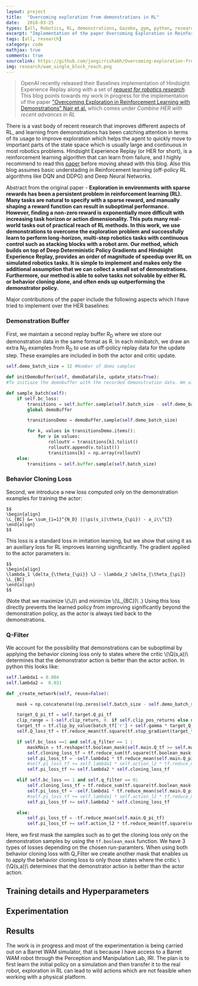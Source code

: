 ```yaml
---
layout: project
title:  "Overcoming exploration from demonstrations in RL"
date:   2018-03-25
types: [all, Robotics, RL, demonstrations, Gazebo, gym, python, research, machine-learning]
excerpt: "Implementation of the paper Overcoming Exploration in Reinforcement Learning with Demonstrations Nair et al. over the HER baselines from OpenAI"
tags: [all, research]
category: code
mathjax: true
comments: true
sourcelink: https://github.com/jangirrishabh/Overcoming-exploration-from-demos
img: research/wam_single_block_reach.png
---
```




> OpenAI recently released their Baselines implementation of Hindsight Experience Replay along with a set of [_request for robotics research_](https://blog.openai.com/ingredients-for-robotics-research/). This blog points towards my work in progress for the implementation of the paper ["Overcoming Exploration in Reinforcement Learning with Demonstrations" Nair et al.](https://arxiv.org/pdf/1709.10089.pdf) which comes under *Combine HER with recent advances in RL* 

There is a vast body of recent research that improves different aspects of RL, and learning from demonstrations has been catching attention in terms of its usage to improve exploration which helps the agent to quickly move to important parts of the state space which is usually large and continuous in most robotics problems. Hindsight Experience Replay (or HER for short), is a reinforcement learning algorithm that can learn from failure, and I highly recommend to read this [paper](https://arxiv.org/abs/1707.01495) before moving ahead with this blog. Also this blog assumes basic understading in Reinforcement learning (off-policy RL algorithms like DQN and DDPG) and Deep Neural Networks.

Abstract from the original paper - **Exploration in environments with sparse rewards has been a persistent problem in reinforcement learning (RL). Many tasks are natural to specify with a sparse reward, and manually shaping a reward function can result in suboptimal performance. However, finding a non-zero reward is exponentially more difficult with increasing task horizon or action dimensionality. This puts many real-world tasks out of practical reach of RL methods. In this work, we use demonstrations to overcome the exploration problem and successfully learn to perform long-horizon, multi-step robotics tasks with continuous control such as stacking blocks with a robot arm. Our method, which builds on top of Deep Deterministic Policy Gradients and Hindsight Experience Replay, provides an order of magnitude of speedup over RL on simulated robotics tasks. It is simple to implement and makes only the additional assumption that we can collect a small set of demonstrations. Furthermore, our method is able to solve tasks not solvable by either RL or behavior cloning alone, and often ends up outperforming the demonstrator policy.**

Major contributions of the paper include the following aspects which I have tried to implement over the HER baselines:

### Demonstration Buffer
First, we maintain a second replay buffer R<sub>D</sub> where we store our demonstration data in the same format as R. In each minibatch, we draw an extra N<sub>D</sub> examples from R<sub>D</sub> to use as off-policy replay data  for the update step. These examples are included in both the actor and critic update.
```python
self.demo_batch_size = 32 #Number of demo samples

def initDemoBuffer(self, demoDataFile, update_stats=True): 
#To initiaze the demobuffer with the recorded demonstration data. We also normalize the demo data.

def sample_batch(self):
    if self.bc_loss:
        transitions = self.buffer.sample(self.batch_size - self.demo_batch_size)
        global demoBuffer

        transitionsDemo = demoBuffer.sample(self.demo_batch_size)

        for k, values in transitionsDemo.items():
            for v in values:
                rolloutV = transitions[k].tolist()
                rolloutV.append(v.tolist())
                transitions[k] = np.array(rolloutV)
    else:
        transitions = self.buffer.sample(self.batch_size)

```


### Behavior Cloning Loss 
Second, we introduce a new loss computed only on the demonstration examples for training the actor:

	$$
	\begin{align}
	\L_{BC} &= \sum_{i=1}^{N_D} ||\pi(s_i|\theta_{\pi}) - a_i\\^{2}
	\end{align}
	$$

This loss is a standard loss in imitation learning, but we show that using it as an  auxiliary loss for RL improves learning significantly. The gradient applied to the actor parameters is:

	$$
	\begin{align}
	\lambda_1 \delta_{\theta_{\pi}} \J - \lambda_2 \delta_{\theta_{\pi}} \L_{BC}
	\end{align}
	$$

(Note  that  we  maximize \\(\J)\\ and  minimize \\(\L_{BC})\\ .) Using this loss directly prevents the learned policy from improving significantly beyond the demonstration policy, as the actor is always tied back to the demonstrations.

### Q-Filter
We account for the possibility that demonstrations can be suboptimal by applying the behavior cloning loss only to states  where  the  critic \\(\Q(s,a))\\  determines  that  the  demonstrator action is better than the actor action. In python this looks like:

```python
self.lambda1 = 0.004
self.lambda2 =  0.031

def _create_network(self, reuse=False):

	mask = np.concatenate((np.zeros(self.batch_size - self.demo_batch_size), np.ones(self.demo_batch_size)), axis = 0)

	target_Q_pi_tf = self.target.Q_pi_tf
    clip_range = (-self.clip_return, 0. if self.clip_pos_returns else np.inf)
    target_tf = tf.clip_by_value(batch_tf['r'] + self.gamma * target_Q_pi_tf, *clip_range) # y = r + gamma*Q(pi)
    self.Q_loss_tf = tf.reduce_mean(tf.square(tf.stop_gradient(target_tf) - self.main.Q_tf)) #(y-Q(critic))^2

    if self.bc_loss ==1 and self.q_filter == 1 :
        maskMain = tf.reshape(tf.boolean_mask(self.main.Q_tf >= self.main.Q_pi_tf, mask), [-1])
        self.cloning_loss_tf = tf.reduce_sum(tf.square(tf.boolean_mask(tf.boolean_mask((self.main.pi_tf / self.max_u), mask), maskMain, axis=0) - tf.boolean_mask(tf.boolean_mask((batch_tf['u']/ self.max_u), mask), maskMain, axis=0)))
        self.pi_loss_tf = -self.lambda1 * tf.reduce_mean(self.main.Q_pi_tf)
        #self.pi_loss_tf += self.lambda1 * self.action_l2 * tf.reduce_mean(tf.square(self.main.pi_tf / self.max_u))
        self.pi_loss_tf += self.lambda2 * self.cloning_loss_tf

    elif self.bc_loss == 1 and self.q_filter == 0:
        self.cloning_loss_tf = tf.reduce_sum(tf.square(tf.boolean_mask((self.main.pi_tf / self.max_u), mask) - tf.boolean_mask((batch_tf['u']/ self.max_u), mask)))
        self.pi_loss_tf = -self.lambda1 * tf.reduce_mean(self.main.Q_pi_tf)
        #self.pi_loss_tf += self.lambda1 * self.action_l2 * tf.reduce_mean(tf.square(self.main.pi_tf / self.max_u))
        self.pi_loss_tf += self.lambda2 * self.cloning_loss_tf

    else:
        self.pi_loss_tf = -tf.reduce_mean(self.main.Q_pi_tf)
        self.pi_loss_tf += self.action_l2 * tf.reduce_mean(tf.square(self.main.pi_tf / self.max_u))
```
Here, we first mask the samples such as to get the cloning loss only on the demonstration samples by using the `tf.boolean_mask` function. We have 3 types of losses depending on the chosen run-paramters. When using both behavior cloning loss with Q_Filter we create another mask that enables us to apply the behavior cloning loss to only those states where the critic \\(\Q(s,a))\\ determines that the demonstrator action is better than the actor action.



## Training details and Hyperparameters


## Experimentation

## Results
The work is in progress and most of the experimentation is being carried out on a Barret WAM simulator, that is because I have access to a Barret WAM robot through the Perception and Manipulation Lab, IRI. The plan is to first learn the initial policy on a simulation and then transfer it to the real robot, exploration in RL can lead to wild actions which are not feasible when working with a physical  platform.